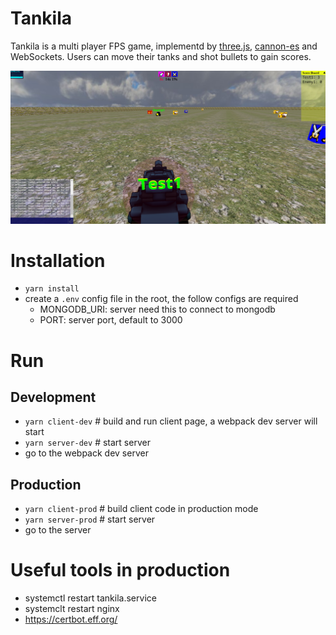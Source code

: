 # Tankila
Tankila is a multi player FPS game, implementd by [three.js](https://github.com/mrdoob/three.js), [cannon-es](https://github.com/pmndrs/cannon-es) and WebSockets. Users can move their tanks and shot bullets to gain scores.

<img src="demo/Tankila_demo.png" width="800" height="auto" />

# Installation
- `yarn install`
- create a `.env` config file in the root, the follow configs are required
  - MONGODB_URI: server need this to connect to mongodb
  - PORT: server port, default to 3000 
# Run
## Development
- `yarn client-dev` # build and run client page, a webpack dev server will start
- `yarn server-dev` # start server
- go to the webpack dev server
## Production
- `yarn client-prod` # build client code in production mode
- `yarn server-prod` # start server
- go to the server

# Useful tools in production
- systemctl restart tankila.service
- systemclt restart nginx
- https://certbot.eff.org/
